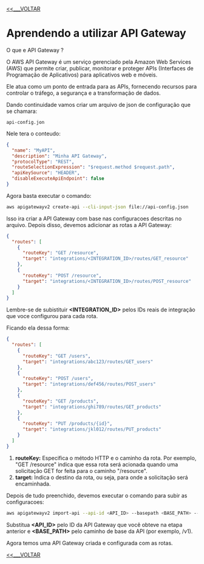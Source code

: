 [<<___VOLTAR](../README.md)

# Aprendendo a utilizar API Gateway

O que e API Gateway ?

O AWS API Gateway é um serviço gerenciado pela Amazon Web Services (AWS) que permite criar, 
publicar, monitorar e proteger APIs (Interfaces de Programação de Aplicativos) 
para aplicativos web e móveis.

Ele atua como um ponto de entrada para as APIs, fornecendo recursos para controlar o tráfego, 
a segurança e a transformação de dados.

Dando continuidade vamos criar um arquivo de json de configuração que se chamara:

``api-config.jon``

Nele tera o conteudo:

```json
{
  "name": "MyAPI",
  "description": "Minha API Gateway",
  "protocolType": "REST",
  "routeSelectionExpression": "$request.method $request.path",
  "apiKeySource": "HEADER",
  "disableExecuteApiEndpoint": false
}
```
Agora basta executar o comando:

```bash
aws apigatewayv2 create-api --cli-input-json file://api-config.json
```

Isso ira criar a API Gateway com base nas configuracoes descritas no arquivo. Depois disso,
devemos adicionar as rotas a API Gateway:

```json
{
  "routes": [
    {
      "routeKey": "GET /resource",
      "target": "integrations/<INTEGRATION_ID>/routes/GET_resource"
    },
    {
      "routeKey": "POST /resource",
      "target": "integrations/<INTEGRATION_ID>/routes/POST_resource"
    }
  ]
}
```
Lembre-se de subistituir **<INTEGRATION_ID>** pelos IDs reais de integração que voce configurou
para cada rota.

Ficando ela dessa forma:

```json
{
  "routes": [
    {
      "routeKey": "GET /users",
      "target": "integrations/abc123/routes/GET_users"
    },
    {
      "routeKey": "POST /users",
      "target": "integrations/def456/routes/POST_users"
    },
    {
      "routeKey": "GET /products",
      "target": "integrations/ghi789/routes/GET_products"
    },
    {
      "routeKey": "PUT /products/{id}",
      "target": "integrations/jkl012/routes/PUT_products"
    }
  ]
}
```

1. **routeKey:**  Especifica o método HTTP e o caminho da rota. Por exemplo, "GET /resource" indica 
que essa rota será acionada quando uma solicitação GET for feita para o caminho "/resource".
2. **target:**  Indica o destino da rota, ou seja, para onde a solicitação será encaminhada.


Depois de tudo preenchido, devemos executar o comando para subir as configuracoes:

```bash
aws apigatewayv2 import-api --api-id <API_ID> --basepath <BASE_PATH> --body file://routes-config.json
```

Substitua **<API_ID>** pelo ID da API Gateway que você obteve na etapa anterior e **<BASE_PATH>** pelo 
caminho de base da API (por exemplo, /v1).

Agora temos uma API Gateway criada e configurada com as rotas.

[<<___VOLTAR](../README.md)